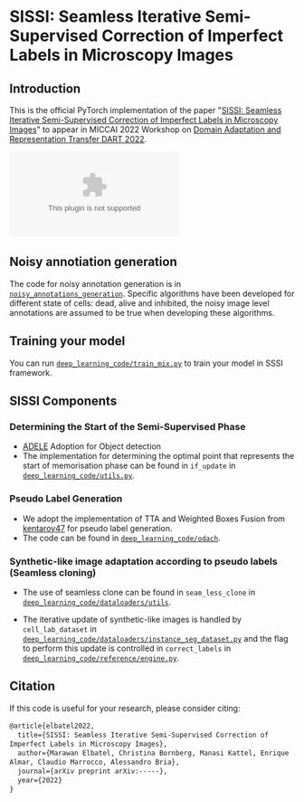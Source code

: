 # SISSI: Seamless Iterative Semi-Supervised Correction of Imperfect Labels in Microscopy Images

## Introduction
This is the official PyTorch implementation of the paper "[SISSI: Seamless Iterative Semi-Supervised Correction of Imperfect Labels in Microscopy Images](https://arxiv.org/abs/2203.13993)"
to appear in MICCAI 2022 Workshop on [Domain Adaptation and Representation Transfer DART 2022](https://sites.google.com/view/dart2022/home). 


![SISSI: pipeline](https://github.com/marwankefah/SISSI/blob/master/sissi_pipeline.eps)

## Noisy annotiation generation

The code for noisy annotation generation is in [`noisy_annotations_generation`](https://github.com/marwankefah/cell-segmentation/tree/master/noisy_annotations_generation). Specific algorithms have been developed for different state of cells: dead, alive and inhibited, the noisy image level annotations are assumed to be true when developing these algorithms.  

## Training your model

You can run [`deep_learning_code/train_mix.py`](https://github.com/marwankefah/cell-segmentation/blob/master/deep_learning_code/train_mix.py) to train your model in SSSI framework.

## SISSI Components
### Determining the Start of the Semi-Supervised Phase
- [ADELE](https://github.com/Kangningthu/ADELE) Adoption for Object detection
- The implementation for determining the optimal point
that represents the start of memorisation phase can be found in `if_update` in [`deep_learning_code/utils.py`](cytotoxicity_classification/Classifier.pyhttps://github.com/marwankefah/cell-segmentation/blob/a0ba82a8362ca814c92abd223533d3dbb35e19c2/deep_learning_code/reference/utils.py ).


### Pseudo Label Generation 
- We adopt the implementation of TTA and Weighted Boxes Fusion from [kentaroy47](https://github.com/kentaroy47/ODA-Object-Detection-ttA) for pseudo label generation.
- The code can be found in [`deep_learning_code/odach`](https://github.com/marwankefah/cell-segmentation/tree/a0ba82a8362ca814c92abd223533d3dbb35e19c2/deep_learning_code/odach).
  
### Synthetic-like image adaptation according to pseudo labels (Seamless cloning)

- The use of seamless clone can be found in `seam_less_clone` in [`deep_learning_code/dataloaders/utils`](https://github.com/marwankefah/cell-segmentation/blob/a0ba82a8362ca814c92abd223533d3dbb35e19c2/deep_learning_code/dataloaders/utils.py).


- The iterative update of synthetic-like images is handled by `cell_lab_dataset` in [`deep_learning_code/dataloaders/instance_seg_dataset.py`](https://github.com/marwankefah/cell-segmentation/blob/a0ba82a8362ca814c92abd223533d3dbb35e19c2/deep_learning_code/dataloaders/instance_seg_dataset.py) and the flag to perform this update is controlled in `correct_labels` in [`deep_learning_code/reference/engine.py`](https://github.com/marwankefah/cell-segmentation/blob/a0ba82a8362ca814c92abd223533d3dbb35e19c2/deep_learning_code/reference/engine.py).


## Citation
If this code is useful for your research, please consider citing:
```
@article{elbatel2022,
  title={SISSI: Seamless Iterative Semi-Supervised Correction of Imperfect Labels in Microscopy Images},
  author={Marawan Elbatel, Christina Bornberg, Manasi Kattel, Enrique Almar, Claudio Marrocco, Alessandro Bria},
  journal={arXiv preprint arXiv:-----},
  year={2022}
}
```
